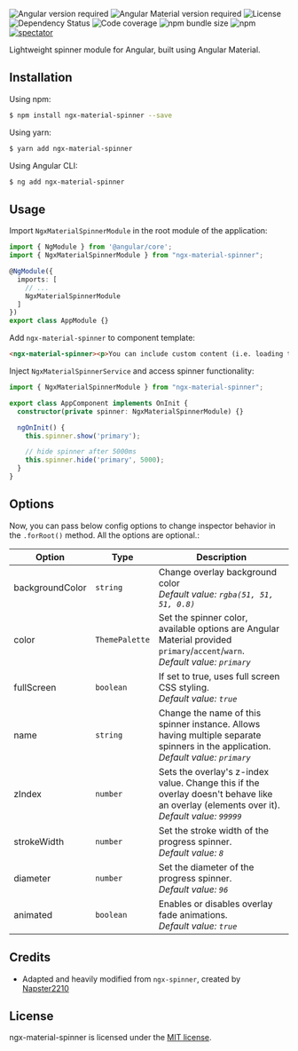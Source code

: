 ![Angular version required](https://img.shields.io/badge/@angular/core-^11.0.0-blue.svg?style=flat-square)
![Angular Material version required](https://img.shields.io/badge/@angular/material-^11.0.0-blue.svg?style=flat-square)
![License](https://img.shields.io/badge/license-MIT-blue.svg?style=flat-square)
![Dependency Status](https://img.shields.io/david/iffa/ngx-material-spinner.svg?style=flat-square)
![Code coverage](https://img.shields.io/codecov/c/gh/iffa/ngx-material-spinner?style=flat-square)
![npm bundle size](https://img.shields.io/bundlephobia/min/ngx-material-spinner?style=flat-square)
![npm](https://img.shields.io/npm/v/ngx-material-spinner?style=flat-square)
[![spectator](https://img.shields.io/badge/tested%20with-spectator-2196F3.svg?style=flat-square)]()

Lightweight spinner module for Angular, built using Angular Material.

## Installation

Using npm:

```bash
$ npm install ngx-material-spinner --save
```

Using yarn:

```bash
$ yarn add ngx-material-spinner
```

Using Angular CLI:

```bash
$ ng add ngx-material-spinner
```

## Usage

Import `NgxMaterialSpinnerModule` in the root module of the application:

```typescript
import { NgModule } from '@angular/core';
import { NgxMaterialSpinnerModule } from "ngx-material-spinner";

@NgModule({
  imports: [
    // ...
    NgxMaterialSpinnerModule
  ]
})
export class AppModule {}
```

Add `ngx-material-spinner` to component template:

```html
<ngx-material-spinner><p>You can include custom content (i.e. loading text)</p></ngx-material-spinner>
```

Inject `NgxMaterialSpinnerService` and access spinner functionality:

```typescript
import { NgxMaterialSpinnerModule } from "ngx-material-spinner";

export class AppComponent implements OnInit {
  constructor(private spinner: NgxMaterialSpinnerModule) {}

  ngOnInit() {
    this.spinner.show('primary');

    // hide spinner after 5000ms
    this.spinner.hide('primary', 5000);
  }
}
```

## Options

Now, you can pass below config options to change inspector behavior in the `.forRoot()` method. All the options are optional.:

| Option                | Type              | Description                                                                                                                                               |
| --------------------- | ----------------- | --------------------------------------------------------------------------------------------------------------------------------------------------------- |
| backgroundColor       | `string`          | Change overlay background color<br>*Default value: `rgba(51, 51, 51, 0.8)`*                                                                               |
| color                 | `ThemePalette`    | Set the spinner color, available options are Angular Material provided `primary`/`accent`/`warn`.<br>*Default value: `primary`*                           |
| fullScreen            | `boolean`         | If set to true, uses full screen CSS styling.<br>*Default value: `true`*                                                                                  |
| name                  | `string`          | Change the name of this spinner instance. Allows having multiple separate spinners in the application.<br>*Default value: `primary`*                      |
| zIndex                | `number`          | Sets the overlay's z-index value. Change this if the overlay doesn't behave like an overlay (elements over it).<br>*Default value: `99999`*               |
| strokeWidth           | `number`          | Set the stroke width of the progress spinner.<br>*Default value: `8`*                                                                                     |
| diameter              | `number`          | Set the diameter of the progress spinner.<br>*Default value: `96`*                                                                                        |
| animated              | `boolean`         | Enables or disables overlay fade animations.<br>*Default value: `true`*                                                                                   |

## Credits

- Adapted and heavily modified from `ngx-spinner`, created by [Napster2210](https://github.com/Napster2210/)

## License

ngx-material-spinner is licensed under the [MIT license](./LICENSE).
